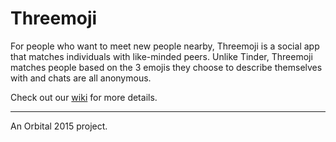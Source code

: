 # Threemoji
For people who want to meet new people nearby, Threemoji is a social app that matches individuals with like-minded peers. Unlike Tinder, Threemoji matches people based on the 3 emojis they choose to describe themselves with and chats are all anonymous.

Check out our [wiki] for more details.

---
An Orbital 2015 project.

[Wiki]: ../../wiki